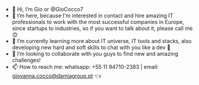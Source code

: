 - 👋 Hi, I’m Gio or @GioCocco7
- 👀 I’m here, because I'm interested in contact and hire amazing IT professionals to work with the most successful companies in Europe, since startups to industries, so if you want to talk about it, please call me 😊
- 🌱 I’m currently learning more about IT universe, IT tools and stacks, also developing new hard and soft skills to chat with you like a dev 🤪
- 💞️ I’m looking to collaborate with you guys to find new and amazing challenges! 
- 📫 How to reach me: whatsapp: +55 11 94710-2383 | email: giovanna.cocco@damiagroup.pt 👈

<!---
GioCocco7/GioCocco7 is a ✨ special ✨ deliverer of amazing challenges and loves new stories!
--->
